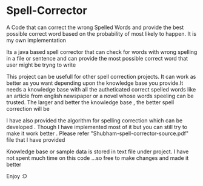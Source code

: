 # Spell-Corrector

A Code that can correct the wrong Spelled Words and provide the best possible correct word based on the probability of most likely to happen. It is my own implementation





Its a java based spell corrector that can check for words with wrong spelling in a file or sentence and can provide the most possible correct word that user might be tryng to write



This project can be usefull for other spell correction projects. It can work as  better as you want depending upon the knowledge base you provide.It needs a knowledge base with all the autheticated correct spelled words like an article from english newspaper or a novel whose words speeling can be trusted. The larger and better the knowledge base , the better spell correction will be


I have also provided the algorithm for spelling correction which can be developed . Though I have implemented most of it but you can still try to make it work better . Please refer "Shubham-spell-corrector-source.pdf" file that I have provided




Knowledge base or sample data is stored in text file under project. I have not spent much time on this code ...so free to make changes and made it better   

Enjoy
:D

